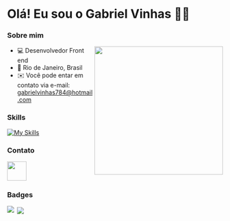 Olá! Eu sou o Gabriel Vinhas 👋🏻
====================================================================================================================================

### Sobre mim

<img align="right" width="300" src="https://i2.wp.com/allhtaccess.info/wp-content/uploads/2018/03/programming.gif?fit=1281%2C716&ssl=1" />



*   💻  Desenvolvedor Front end
*   📌  Rio de Janeiro, Brasil
*   ✉️  Você pode entar em contato via e-mail: [gabrielvinhas784@hotmail.com](mailto:gabrielvinhas784@hotmail.com)

### Skills 
[![My Skills](https://skillicons.dev/icons?i=html,css,js,ts,react,angular,sass,cs,dotnet,git,figma)](https://skillicons.dev)
          
### Contato
                  
<a href="https://www.linkedin.com/in/gabrielvinhas/" target="_blank" ><img src="https://raw.githubusercontent.com/danielcranney/readme-generator/main/public/icons/socials/linkedin.svg" width="45" height="45" /> </a>

### Badges

<img align="left" src="https://github-readme-stats.vercel.app/api/top-langs/?username=gabrielvinhas&layout=compact&langs_count=7&theme=tokyonight"/>

<p>&nbsp;<img align="center" src="https://github-readme-stats.vercel.app/api?username=gabrielvinhas&layout=compact&langs_count=7&theme=tokyonight"/></p>
